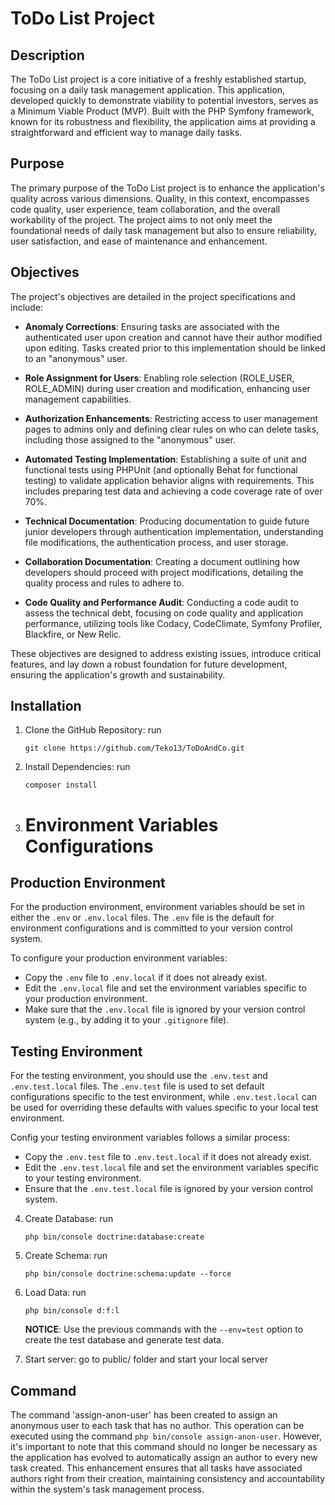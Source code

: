 # ToDo List Project

## Description

The ToDo List project is a core initiative of a freshly established startup, focusing on a daily task management application. This application, developed quickly to demonstrate viability to potential investors, serves as a Minimum Viable Product (MVP). Built with the PHP Symfony framework, known for its robustness and flexibility, the application aims at providing a straightforward and efficient way to manage daily tasks.

## Purpose

The primary purpose of the ToDo List project is to enhance the application's quality across various dimensions. Quality, in this context, encompasses code quality, user experience, team collaboration, and the overall workability of the project. The project aims to not only meet the foundational needs of daily task management but also to ensure reliability, user satisfaction, and ease of maintenance and enhancement.

## Objectives

The project's objectives are detailed in the project specifications and include:

- **Anomaly Corrections**: Ensuring tasks are associated with the authenticated user upon creation and cannot have their author modified upon editing. Tasks created prior to this implementation should be linked to an "anonymous" user.

- **Role Assignment for Users**: Enabling role selection (ROLE_USER, ROLE_ADMIN) during user creation and modification, enhancing user management capabilities.

- **Authorization Enhancements**: Restricting access to user management pages to admins only and defining clear rules on who can delete tasks, including those assigned to the "anonymous" user.

- **Automated Testing Implementation**: Establishing a suite of unit and functional tests using PHPUnit (and optionally Behat for functional testing) to validate application behavior aligns with requirements. This includes preparing test data and achieving a code coverage rate of over 70%.

- **Technical Documentation**: Producing documentation to guide future junior developers through authentication implementation, understanding file modifications, the authentication process, and user storage.

- **Collaboration Documentation**: Creating a document outlining how developers should proceed with project modifications, detailing the quality process and rules to adhere to.

- **Code Quality and Performance Audit**: Conducting a code audit to assess the technical debt, focusing on code quality and application performance, utilizing tools like Codacy, CodeClimate, Symfony Profiler, Blackfire, or New Relic.

These objectives are designed to address existing issues, introduce critical features, and lay down a robust foundation for future development, ensuring the application's growth and sustainability.

## Installation

1. Clone the GitHub Repository: run

   ```
   git clone https://github.com/Teko13/ToDoAndCo.git
   ```

2. Install Dependencies: run

   ```
   composer install
   ```

3. # Environment Variables Configurations

## Production Environment

For the production environment, environment variables should be set in either the `.env` or `.env.local` files. The `.env` file is the default for environment configurations and is committed to your version control system.

To configure your production environment variables:

- Copy the `.env` file to `.env.local` if it does not already exist.
- Edit the `.env.local` file and set the environment variables specific to your production environment.
- Make sure that the `.env.local` file is ignored by your version control system (e.g., by adding it to your `.gitignore` file).


## Testing Environment

For the testing environment, you should use the `.env.test` and `.env.test.local` files. The `.env.test` file is used to set default configurations specific to the test environment, while `.env.test.local` can be used for overriding these defaults with values specific to your local test environment.

Config your testing environment variables follows a similar process:

- Copy the `.env.test` file to `.env.test.local` if it does not already exist.
- Edit the `.env.test.local` file and set the environment variables specific to your testing environment.
- Ensure that the `.env.test.local` file is ignored by your version control system.

4. Create Database: run

   ```
   php bin/console doctrine:database:create
   ```


5. Create Schema: run

   ```
   php bin/console doctrine:schema:update --force
   ```
6. Load Data: run

   ```
   php bin/console d:f:l
   ```

   **NOTICE**: Use the previous commands with the `--env=test` option to create the test database and generate test data.

7. Start server: go to public/ folder and start your local server

## Command

The command 'assign-anon-user' has been created to assign an anonymous user to each task that has no author. This operation can be executed using the command `php bin/console assign-anon-user`. However, it's important to note that this command should no longer be necessary as the application has evolved to automatically assign an author to every new task created. This enhancement ensures that all tasks have associated authors right from their creation, maintaining consistency and accountability within the system's task management process.
